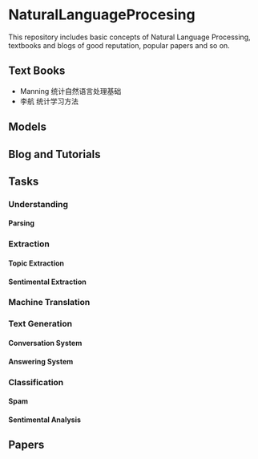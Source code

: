 # NaturalLanguageProcesing
This repository includes basic concepts of Natural Language Processing, textbooks and blogs of good reputation, popular papers and so on.   

## Text Books
* Manning 统计自然语言处理基础
* 李航 统计学习方法

## Models

## Blog and Tutorials

## Tasks

### Understanding
#### Parsing

### Extraction
#### Topic Extraction
#### Sentimental Extraction

### Machine Translation

### Text Generation
#### Conversation System
#### Answering System

### Classification
#### Spam
#### Sentimental Analysis

## Papers

